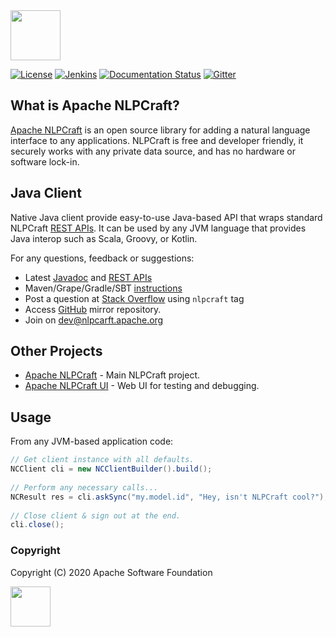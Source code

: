 <!--
 Licensed to the Apache Software Foundation (ASF) under one or more
 contributor license agreements.  See the NOTICE file distributed with
 this work for additional information regarding copyright ownership.
 The ASF licenses this file to You under the Apache License, Version 2.0
 (the "License"); you may not use this file except in compliance with
 the License.  You may obtain a copy of the License at

      http://www.apache.org/licenses/LICENSE-2.0

 Unless required by applicable law or agreed to in writing, software
 distributed under the License is distributed on an "AS IS" BASIS,
 WITHOUT WARRANTIES OR CONDITIONS OF ANY KIND, either express or implied.
 See the License for the specific language governing permissions and
 limitations under the License.
-->

<img src="https://nlpcraft.apache.org/images/nlpcraft_logo_black.gif" height="80px">
<br>

[![License](https://img.shields.io/badge/license-Apache%202-blue.svg)](https://raw.githubusercontent.com/apache/opennlp/master/LICENSE)
[![Jenkins](https://img.shields.io/jenkins/build?jobUrl=https%3A%2F%2Fbuilds.apache.org%2Fview%2FIncubator%2520Projects%2Fjob%2Fincubator-nlpcraft%2F)](https://builds.apache.org/view/Incubator%20Projects/job/incubator-nlpcraft/)
[![Documentation Status](https://img.shields.io/:docs-latest-green.svg)](https://nlpcraft.apache.org/docs.html)
[![Gitter](https://badges.gitter.im/apache-nlpcraft/community.svg)](https://gitter.im/apache-nlpcraft/community)

## What is Apache NLPCraft?
[Apache NLPCraft](https://nlpcraft.apache.org/) is an open source library for adding a natural language interface to any applications. 
NLPCraft is free and developer friendly, it securely works with any private data source, and has no hardware or software 
lock-in.

## Java Client
Native Java client provide easy-to-use Java-based API that wraps standard NLPCraft [REST APIs](https://nlpcraft.apache.org/using-rest.html). 
It can be used by any JVM language that provides Java interop such as Scala, Groovy, or Kotlin. 

For any questions, feedback or suggestions:

 * Latest [Javadoc](https://github.com/apache/incubator-nlpcraft-java-client/apis/latest/index.html) and [REST APIs](https://nlpcraft.apache.org/using-rest.html)
 * Maven/Grape/Gradle/SBT [instructions](https://nlpcraft.apache.org/download.html#java-client)
 * Post a question at [Stack Overflow](https://stackoverflow.com/questions/ask) using <code>nlpcraft</code> tag
 * Access [GitHub](https://github.com/apache/incubator-nlpcraft-java-client) mirror repository.
 * Join on [dev@nlpcarft.apache.org](mailto:dev@nlpcarft.apache.org)
 
## Other Projects
- [Apache NLPCraft](https://github.com/apache/incubator-nlpcraft) - Main NLPCraft project.
- [Apache NLPCraft UI](https://github.com/apache/incubator-nlpcraft-ui) - Web UI for testing and debugging.

## Usage
From any JVM-based application code:
```java
// Get client instance with all defaults.
NCClient cli = new NCClientBuilder().build();
 
// Perform any necessary calls...
NCResult res = cli.askSync("my.model.id", "Hey, isn't NLPCraft cool?");
 
// Close client & sign out at the end.
cli.close();
```

### Copyright
Copyright (C) 2020 Apache Software Foundation

<img src="https://www.apache.org/img/ASF20thAnniversary.jpg" height="64px">


